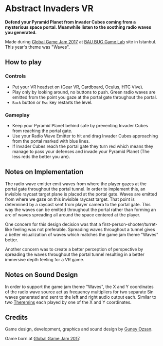 # Abstract Invaders VR

**Defend your Pyramid Planet from Invader Cubes coming from a mysterious space portal. Meanwhile listen to the soothing radio waves you generated.**

Made during [Global Game Jam 2017](https://globalgamejam.org/) at [BAU BUG Game Lab](http://buglab.bau.edu.tr/) site in Istanbul. This year's theme was "Waves".

## How to play

### Controls

* Put your VR headset on (Gear VR, Cardboard, Oculus, HTC Vive).
* Play only by looking around, no buttons to push. Green radio waves are emitted from the point you gaze at the portal gate throughout the portal.
* `Back` button or `Esc` key restarts the level.

### Gameplay

* Keep your Pyramid Planet behind safe by preventing Invader Cubes from reaching the portal gate.
* Use your Radio Wave Emitter to hit and drag Invader Cubes approaching from the portal marked with blue lines.
* If Invader Cubes reach the portal gate they turn red which means they manage to pass your defenses and invade your Pyramid Planet (The less reds the better you are).

## Notes on Implementation

The radio wave emitter emit waves from where the player gazes at the portal gate throughout the portal tunnel. In order to implement this, an invisible raycast target plane is placed at the portal gate. Waves are emitted from where we gaze on this invisible raycast target. That point is determined by a raycast sent from player camera to the portal gate. This way the waves can be emitted throughout the portal rather than forming an arc of waves spreading all around the space centered at the player.

One concern for this design decision was that a first-person-shooter/turret-like feeling was not preferable. Spreading waves throughout a tunnel gives a better visualization of waves which matches the game jam theme "Waves" better.

Another concern was to create a better perception of perspective by spreading the waves throughout the portal tunnel resulting in a better immersive depth feeling for a VR game.

## Notes on Sound Design

In order to support the game jam theme "Waves", the X and Y coordinates of the radio wave source act as frequency multipliers for two separate Sin waves generated and sent to the left and right audio output each. Similar to two [Theremins](https://en.wikipedia.org/wiki/Theremin) each played by one of the X and Y coordinates.

## Credits

Game design, development, graphics and sound design by [Guney Ozsan](http://www.guneyozsan.com).

Game born at [Global Game Jam 2017](https://globalgamejam.org/).